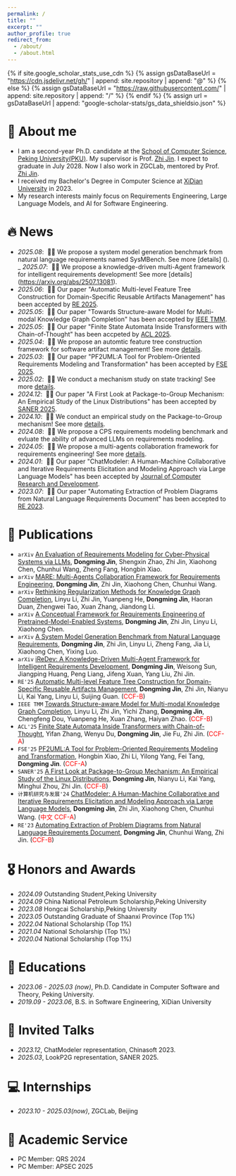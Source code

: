 ```yaml
---
permalink: /
title: ""
excerpt: ""
author_profile: true
redirect_from: 
  - /about/
  - /about.html
---
```


{% if site.google_scholar_stats_use_cdn %}
{% assign gsDataBaseUrl = "https://cdn.jsdelivr.net/gh/" | append: site.repository | append: "@" %}
{% else %}
{% assign gsDataBaseUrl = "https://raw.githubusercontent.com/" | append: site.repository | append: "/" %}
{% endif %}
{% assign url = gsDataBaseUrl | append: "google-scholar-stats/gs_data_shieldsio.json" %}

<span class='anchor' id='about-me'></span>

# 👋 About me
- I am a second-year Ph.D. candidate at the [School of Computer Science](https://cs.pku.edu.cn/), [Peking University(PKU)](https://www.pku.edu.cn/). My supervisor is Prof. [Zhi Jin](https://scholar.google.com.hk/citations?user=ZC7SObAAAAAJ&hl). I expect to graduate in July 2028. Now I also work in ZGCLab, mentored by Prof. [Zhi Jin](https://scholar.google.com.hk/citations?user=ZC7SObAAAAAJ&hl). 
- I received my Bachelor's Degree in Computer Science at [XiDian University](https://www.xidian.edu.cn/) in 2023.
- My research interests mainly focus on Requirements Engineering, Large Language Models, and AI for Software Engineering.

# 🔥 News
- *2025.08*: &nbsp;🎉🎉 We propose a system model generation benchmark from natural language requirements named SysMBench. See more [details] ().
_ *2025.07*: &nbsp;🎉🎉 We propose a knowledge-driven multi-Agent framework for intelligent requirements development! See more [details] (https://arxiv.org/abs/2507.13081).
- *2025.06*: &nbsp;🎉🎉 Our paper "Automatic Multi-level Feature Tree Construction for Domain-Specific Reusable Artifacts Management" has been accepted by [RE 2025](https://conf.researchr.org/home/re-2025).
- *2025.05*: &nbsp;🎉🎉 Our paper "Towards Structure-aware Model for Multi-modal Knowledge Graph Completion" has been accepted by [IEEE TMM]().
- *2025.05*: &nbsp;🎉🎉 Our paper "Finite State Automata Inside Transformers with Chain-of-Thought" has been accpeted by [ACL 2025](https://2025.aclweb.org/).
- *2025.04*: &nbsp;🎉🎉 We propose an automtic feature tree construction framework for software artifact management! See more [details](https://github.com/jdm4pku/FTBuilder). 
- *2025.03*: &nbsp;🎉🎉 Our paper "PF2UML:A Tool for Problem-Oriented Requirements Modeling and Transformation" has been accepted by [FSE 2025](https://conf.researchr.org/home/fse-2025).
- *2025.02*: &nbsp;🎉🎉 We conduct a mechanism study on state tracking! See more [details](https://arxiv.org/abs/2502.20129).
- *2024.12*: &nbsp;🎉🎉 Our paper "A First Look at Package-to-Group Mechanism: An Empirical Study of the Linux Distributions" has been accepted by [SANER 2025](https://conf.researchr.org/home/saner-2025).
- *2024.10*: &nbsp;🎉🎉 We conduct an empirical study on the Package-to-Group mechanism! See more [details](https://arxiv.org/abs/2410.10131).
- *2024.08*: &nbsp;🎉🎉 We propose a CPS requirements modeling benchmark and evluate the ability of advanced LLMs on requirements modeling.
- *2024.05*: &nbsp;🎉🎉 We propose a multi-agents collaboration framework for requirements engineering! See more [details](https://arxiv.org/pdf/2405.03256).
- *2024.01*: &nbsp;🎉🎉 Our paper "ChatModeler: A Human-Machine Collaborative and Iterative Requirements Elicitation and Modeling Approach via Large Language Models" has been accepted by [Journal of Computer Research and Development](https://crad.ict.ac.cn/).
- *2023.07*: &nbsp;🎉🎉 Our paper "Automating Extraction of Problem Diagrams from Natural Language Requirements Document" has been accepted to [RE 2023](https://homepages.uc.edu/~niunn/EnviRE/EnviRE2023.html).

# 📝 Publications
- ``arXiv`` [An Evaluation of Requirements Modeling for Cyber-Physical Systems via LLMs](https://arxiv.org/abs/2408.02450), **Dongming Jin**, Shengxin Zhao, Zhi Jin, Xiaohong Chen, Chunhui Wang, Zheng Fang, Hongbin Xiao.
- ``arXiv`` [MARE: Multi-Agents Collaboration Framework for Requirements Engineering](https://arxiv.org/pdf/2405.03256), **Dongming Jin**, Zhi Jin, Xiaohong Chen, Chunhui Wang.
- ``arXiv`` [Rethinking Regularization Methods for Knowledge Graph Completion](https://arxiv.org/abs/2505.23442), Linyu Li, Zhi Jin, Yuanpeng He, **Dongming Jin**, Haoran Duan, Zhengwei Tao, Xuan Zhang, Jiandong Li. 
- ``arXiv`` [A Conceptual Framework for Requirements Engineering of Pretrained-Model-Enabled Systems](https://arxiv.org/abs/2507.13095), **Dongming Jin**, Zhi Jin, Linyu Li, Xiaohong Chen.
- ``arXiv`` [A System Model Generation Benchmark from Natural Language Requirements](), **Dongming Jin**, Zhi Jin, Linyu Li, Zheng Fang, Jia Li, Xiaohong Chen, Yixing Luo.
- ``arXiv`` [iReDev: A Knowledge-Driven Multi-Agent Framework for Intelligent Requirements Development](https://arxiv.org/abs/2507.13081), **Dongming Jin**, Weisong Sun, Jiangping Huang, Peng Liang, Jifeng Xuan, Yang Liu, Zhi Jin.
- ``RE'25`` [Automatic Multi-level Feature Tree Construction for Domain-Specific Reusable Artifacts Management](https://www.arxiv.org/abs/2506.03946), **Dongming Jin**, Zhi Jin, Nianyu Li, Kai Yang, Linyu Li, Suijing Guan. (<span style="color:red">CCF-B</span>)
- ``IEEE TMM`` [Towards Structure-aware Model for Multi-modal Knowledge Graph Completion](https://arxiv.org/abs/2505.21973), Linyu Li, Zhi Jin, Yichi Zhang, **Dongming Jin**, Chengfeng Dou, Yuanpeng He, Xuan Zhang, Haiyan Zhao. (<span style="color:red">CCF-B</span>)
- ``ACL'25`` [Finite State Automata Inside Transformers with Chain-of-Thought](https://arxiv.org/abs/2502.20129), Yifan Zhang, Wenyu Du, **Dongming Jin**, Jie Fu, Zhi Jin. (<span style="color:red">CCF-A</span>)
- ``FSE'25`` [PF2UML:A Tool for Problem-Oriented Requirements Modeling and Transformation](https://arxiv.org/abs/2410.10131), Hongbin Xiao, Zhi Li, Yilong Yang, Fei Tang, **Dongming Jin**. (<span style="color:red">CCF-A</span>)
- ``SANER'25`` [A First Look at Package-to-Group Mechanism: An Empirical Study of the Linux Distributions](https://arxiv.org/abs/2410.10131), **Dongming Jin**, Nianyu Li, Kai Yang, Minghui Zhou, Zhi Jin. (<span style="color:red">CCF-B</span>)
- ``计算机研究与发展'24`` [ChatModeler: A Human-Machine Collaborative and Iterative Requirements Elicitation and Modeling Approach via Large Language Models](https://crad.ict.ac.cn/en/article/doi/10.7544/issn1000-1239.202330746), **Dongming Jin**, Zhi Jin, Xiaohong Chen, Chunhui Wang. (<span style="color:red">中文 CCF-A</span>)
- ``RE'23`` [Automating Extraction of Problem Diagrams from Natural Language Requirements Document](https://ieeexplore.ieee.org/document/10260965), **Dongming Jin**, Chunhui Wang, Zhi Jin. (<span style="color:red">CCF-B</span>)

# 🎖 Honors and Awards
- *2024.09* Outstanding Student,Peking University
- *2024.09* China National Petroleum Scholarship,Peking University
- *2023.08* Hongcai Scholarship,Peking University
- *2023.05* Outstanding Graduate of Shaanxi Province (Top 1%)
- *2022.04* National Scholarship (Top 1%)
- *2021.04* National Scholarship (Top 1%)
- *2020.04* National Scholarship (Top 1%)

# 📖 Educations
- *2023.06 - 2025.03 (now)*, Ph.D. Candidate in Computer Software and Theory, Peking University. 
- *2019.09 - 2023.06*, B.S. in Software Engineering, XiDian University

# 💬 Invited Talks
- *2023.12*, ChatModeler representation, Chinasoft 2023.
- *2025.03*, LookP2G representation, SANER 2025.

# 💻 Internships
- *2023.10 - 2025.03(now)*, ZGCLab, Beijing

# 🌟 Academic Service
* PC Member: QRS 2024
* PC Member: APSEC 2025